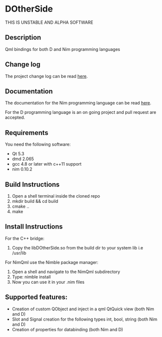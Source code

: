 # DOtherSide
THIS IS UNSTABLE AND ALPHA SOFTWARE

## Description
Qml bindings for both D and Nim programming languages

## Change log
The project change log can be read [here](./CHANGELOG.md).

## Documentation
The documentation for the Nim programming language can be
read [here](http://filcuc.github.io/DOtherSide/ "").

For the D programming language is an on going project
and pull request are accepted.

## Requirements
You need the following software:
* Qt 5.3
* dmd 2.065
* gcc 4.8 or later with c++11 support
* nim 0.10.2

## Build Instructions
1. Open a shell terminal inside the cloned repo
2. mkdir build && cd build
3. cmake ..
4. make

## Install Instructions
For the C++ bridge:

1. Copy the libDOtherSide.so from the build dir to your system lib i.e /usr/lib

For NimQml use the Nimble package manager:

1. Open a shell and navigate to the NimQml subdirectory
2. Type: nimble install
3. Now you can use it in your .nim files

## Supported features:
* Creation of custom QObject and inject in a qml QtQuick view (both Nim and D)
* Slot and Signal creation for the following types int, bool, string (both Nim and D)
* Creation of properties for databinding (both Nim and D)




